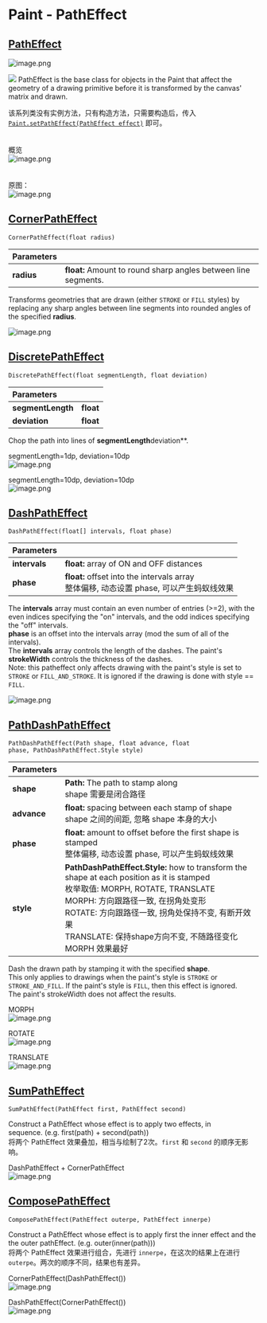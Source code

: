 # Paint - PathEffect

## [PathEffect](https://developer.android.com/reference/android/graphics/PathEffect)
![image.png](https://cdn.nlark.com/yuque/0/2019/png/213107/1548579568831-bf7d832a-ddea-454c-8350-386b76af74a3.png#align=left&display=inline&height=249&linkTarget=_blank&name=image.png&originHeight=249&originWidth=880&size=30178&width=880)

![](https://cdn.nlark.com/yuque/__puml/f3ada39830efe6e2c38436dcd8286e73.svg#card=puml&code=%40startuml%0Ahide%20member%0A%0APathEffect%20%3C%7C--%20CornerPathEffect%0APathEffect%20%3C%7C--%20DiscretePathEffect%0APathEffect%20%3C%7C--%20DashPathEffect%0APathEffect%20%3C%7C--%20PathDashPathEffect%0APathEffect%20%3C%7C--%20SumPathEffect%0APathEffect%20%3C%7C--%20ComposePathEffect%0A%0A%40enduml)
PathEffect is the base class for objects in the Paint that affect the geometry of a drawing primitive before it is transformed by the canvas' matrix and drawn.

该系列类没有实例方法，只有构造方法，只需要构造后，传入 [`Paint.setPathEffect(PathEffect effect)`](https://developer.android.com/reference/android/graphics/Paint#setPathEffect(android.graphics.PathEffect)) 即可。<br /><br /><br />概览<br />![image.png](https://cdn.nlark.com/yuque/0/2019/png/213107/1548665707764-5caa4d1e-7fe9-4ea5-bddf-9b7b087174f3.png#align=left&display=inline&height=504&linkTarget=_blank&name=image.png&originHeight=2017&originWidth=1080&size=1042010&width=270)<br /><br /><br />原图：<br />![image.png](https://cdn.nlark.com/yuque/0/2019/png/213107/1548664856505-a139f90f-0de1-48c4-9717-b134cc61fa8b.png#align=left&display=inline&height=150&linkTarget=_blank&name=image.png&originHeight=300&originWidth=1080&size=45973&width=540)

## [CornerPathEffect](https://developer.android.com/reference/android/graphics/CornerPathEffect)

`CornerPathEffect(float radius)`

| Parameters |  |
| :--- | --- |
| **radius** | **float:** Amount to round sharp angles between line segments. |

Transforms geometries that are drawn (either `STROKE` or `FILL` styles) by replacing any sharp angles between line segments into rounded angles of the specified **radius**.

![image.png](https://cdn.nlark.com/yuque/0/2019/png/213107/1548664821721-0bef4903-c4cb-4240-8fd1-39cc76d4d48d.png#align=left&display=inline&height=150&linkTarget=_blank&name=image.png&originHeight=300&originWidth=1080&size=43588&width=540)

## [DiscretePathEffect](https://developer.android.com/reference/android/graphics/DiscretePathEffect)

`DiscretePathEffect(float segmentLength, float deviation)`

| Parameters |  |
| :--- | --- |
| **segmentLength** | **float** |
| **deviation** | **float** |

Chop the path into lines of **segmentLength**deviation**.

segmentLength=1dp, deviation=10dp<br />![image.png](https://cdn.nlark.com/yuque/0/2019/png/213107/1548664847652-9048d9d9-b1d2-4630-a182-6ed2a7ebf2c6.png#align=left&display=inline&height=150&linkTarget=_blank&name=image.png&originHeight=300&originWidth=1080&size=56415&width=540)

segmentLength=10dp, deviation=10dp<br />![image.png](https://cdn.nlark.com/yuque/0/2019/png/213107/1548665357252-355f91c4-c206-41c4-92b9-7288f26eefca.png#align=left&display=inline&height=150&linkTarget=_blank&name=image.png&originHeight=300&originWidth=1080&size=46523&width=540)

## [DashPathEffect](https://developer.android.com/reference/android/graphics/DashPathEffect)

`DashPathEffect(float[] intervals, float phase)`

| Parameters |  |
| :--- | --- |
| **intervals** | **float:** array of ON and OFF distances |
| **phase** | **float:** offset into the intervals array<br />整体偏移, 动态设置 phase, 可以产生蚂蚁线效果 |

The **intervals** array must contain an even number of entries (>=2), with the even indices specifying the "on" intervals, and the odd indices specifying the "off" intervals.<br />**phase** is an offset into the intervals array (mod the sum of all of the intervals).<br />The **intervals** array controls the length of the dashes. The paint's **strokeWidth** controls the thickness of the dashes.<br />Note: this patheffect only affects drawing with the paint's style is set to `STROKE` or `FILL_AND_STROKE`. It is ignored if the drawing is done with style == `FILL`.

![image.png](https://cdn.nlark.com/yuque/0/2019/png/213107/1548664840712-890d0f87-11ab-46d8-bc01-c6ba191a6499.png#align=left&display=inline&height=150&linkTarget=_blank&name=image.png&originHeight=300&originWidth=1080&size=38766&width=540)

## [PathDashPathEffect](https://developer.android.com/reference/android/graphics/PathDashPathEffect)
`PathDashPathEffect(Path shape, float advance, float phase, PathDashPathEffect.Style style)`

| Parameters |  |
| :--- | --- |
| **shape** | **Path:** The path to stamp along<br />shape 需要是闭合路径 |
| **advance** | **float:** spacing between each stamp of shape<br />shape 之间的间距, 忽略 shape 本身的大小 |
| **phase** | **float:** amount to offset before the first shape is stamped<br />整体偏移, 动态设置 phase, 可以产生蚂蚁线效果 |
| **style** | **PathDashPathEffect.Style:** how to transform the shape at each position as it is stamped<br />枚举取值: MORPH, ROTATE, TRANSLATE<br />MORPH: 方向跟路径一致, 在拐角处变形<br />ROTATE: 方向跟路径一致, 拐角处保持不变, 有断开效果<br />TRANSLATE: 保持shape方向不变, 不随路径变化<br />MORPH 效果最好 |

Dash the drawn path by stamping it with the specified **shape**.<br />This only applies to drawings when the paint's style is `STROKE` or `STROKE_AND_FILL`. If the paint's style is `FILL`, then this effect is ignored.<br />The paint's strokeWidth does not affect the results.

MORPH<br />![image.png](https://cdn.nlark.com/yuque/0/2019/png/213107/1548664863639-b6587959-3e9d-4e50-a888-f85fd2dabf64.png#align=left&display=inline&height=150&linkTarget=_blank&name=image.png&originHeight=300&originWidth=1080&size=48222&width=540)

ROTATE<br />![image.png](https://cdn.nlark.com/yuque/0/2019/png/213107/1548665180875-2eb31e84-0ab5-4170-81e5-d2b055f65e37.png#align=left&display=inline&height=150&linkTarget=_blank&name=image.png&originHeight=300&originWidth=1080&size=50052&width=540)

TRANSLATE<br />![image.png](https://cdn.nlark.com/yuque/0/2019/png/213107/1548665231423-1a75ec1c-4acc-4c46-a443-42d323d49feb.png#align=left&display=inline&height=150&linkTarget=_blank&name=image.png&originHeight=300&originWidth=1080&size=19438&width=540)

## [SumPathEffect](https://developer.android.com/reference/android/graphics/SumPathEffect)

`SumPathEffect(PathEffect first, PathEffect second)`

Construct a PathEffect whose effect is to apply two effects, in sequence. (e.g. first(path) + second(path))<br />将两个 PathEffect 效果叠加，相当与绘制了2次。`first` 和 `second` 的顺序无影响。

DashPathEffect + CornerPathEffect<br />![image.png](https://cdn.nlark.com/yuque/0/2019/png/213107/1548664900532-2e9fd4b6-7fc1-4848-a681-a969117be4ee.png#align=left&display=inline&height=150&linkTarget=_blank&name=image.png&originHeight=300&originWidth=1080&size=36808&width=540)

## [ComposePathEffect](https://developer.android.com/reference/android/graphics/ComposePathEffect)

`ComposePathEffect(PathEffect outerpe, PathEffect innerpe)`

Construct a PathEffect whose effect is to apply first the inner effect and the the outer pathEffect. (e.g. outer(inner(path)))<br />将两个 PathEffect 效果进行组合，先进行 `innerpe`，在这次的结果上在进行 `outerpe`。两次的顺序不同，结果也有差异。

CornerPathEffect(DashPathEffect())<br />![image.png](https://cdn.nlark.com/yuque/0/2019/png/213107/1548664879647-bbd915aa-ac5c-4b69-9e3c-b75c718975c1.png#align=left&display=inline&height=150&linkTarget=_blank&name=image.png&originHeight=300&originWidth=1080&size=36885&width=540)

DashPathEffect(CornerPathEffect())<br />![image.png](https://cdn.nlark.com/yuque/0/2019/png/213107/1548665104086-5734d060-769c-452a-9e7e-8dcb0bad5068.png#align=left&display=inline&height=150&linkTarget=_blank&name=image.png&originHeight=300&originWidth=1080&size=39044&width=540)
